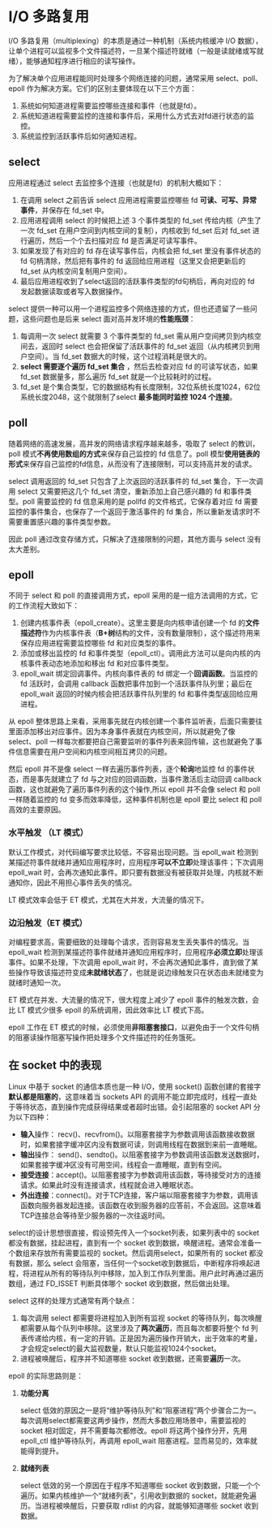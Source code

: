 # I/O 多路复用

I/O 多路复用（multiplexing）的本质是通过一种机制（系统内核缓冲 I/O 数据），让单个进程可以监视多个文件描述符，一旦某个描述符就绪（一般是读就绪或写就绪），能够通知程序进行相应的读写操作。

为了解决单个应用进程能同时处理多个网络连接的问题，通常采用 select、poll、epoll 作为解决方案。它们的区别主要体现在以下三个方面：

1. 系统如何知道进程需要监控哪些连接和事件（也就是fd）。
2. 系统知道进程需要监控的连接和事件后，采用什么方式去对fd进行状态的监控。
3. 系统监控到活跃事件后如何通知进程。

## select

应用进程通过 select 去监控多个连接（也就是fd）的机制大概如下：

1. 在调用 select 之前告诉 select 应用进程需要监控哪些 fd **可读、可写、异常事件**，并保存在 fd_set 中。
2. 应用进程调用 select 的时候把上述 3 个事件类型的 fd_set 传给内核（产生了一次 fd_set 在用户空间到内核空间的复制），内核收到 fd_set 后对 fd_set 进行遍历，然后一个个去扫描对应 fd 是否满足可读写事件。
3. 如果发现了有对应的 fd 存在读写事件后，内核会把 fd_set 里没有事件状态的 fd 句柄清除，然后把有事件的 fd 返回给应用进程（这里又会把更新后的 fd_set 从内核空间复制用户空间）。
4. 最后应用进程收到了select返回的活跃事件类型的fd句柄后，再向对应的 fd 发起数据读取或者写入数据操作。

select 提供一种可以用一个进程监控多个网络连接的方式，但也还遗留了一些问题，这些问题也是后来 select 面对高并发环境的**性能瓶颈**：

1. 每调用一次 select 就需要 3 个事件类型的 fd_set 需从用户空间拷贝到内核空间去，返回时 select 也会把保留了活跃事件的 fd_set 返回（从内核拷贝到用户空间）。当 fd_set 数据大的时候，这个过程消耗是很大的。
2. **select 需要逐个遍历 fd_set 集合** ，然后去检查对应 fd 的可读写状态，如果 fd_set 数据量多，那么遍历 fd_set 就是一个比较耗时的过程。
3. fd_set 是个集合类型，它的数据结构有长度限制，32位系统长度1024，62位系统长度2048，这个就限制了select **最多能同时监控 1024 个连接**。

## poll

随着网络的高速发展，高并发的网络请求程序越来越多，吸取了 select 的教训，poll 模式**不再使用数组的方式**来保存自己监控的 fd 信息了。poll 模型**使用链表的形式**来保存自己监控的fd信息，从而没有了连接限制，可以支持高并发的请求。

select 调用返回的 fd_set 只包含了上次返回的活跃事件的 fd_set 集合，下一次调用 select 又需要把这几个 fd_set 清空，重新添加上自己感兴趣的 fd 和事件类型。poll 需要监控的 fd 信息采用的是 pollfd 的文件格式，它保存着对应 fd 需要监控的事件集合，也保存了一个返回于激活事件的 fd 集合，所以重新发请求时不需要重置感兴趣的事件类型参数。

因此 poll 通过改变存储方式，只解决了连接限制的问题，其他方面与 select 没有太大差别。

## epoll

不同于 select 和 poll 的直接调用方式，epoll 采用的是一组方法调用的方式，它的工作流程大致如下：

1. 创建内核事件表（epoll_create）。这里主要是向内核申请创建一个 fd 的**文件描述符**作为内核事件表（**B+树**结构的文件，没有数量限制），这个描述符用来保存应用进程需要监控哪些 fd 和对应类型的事件。
2. 添加或移出监控的 fd 和事件类型（epoll_ctl）。调用此方法可以是向内核的内核事件表动态地添加和移出 fd 和对应事件类型。
3. epoll_wait 绑定回调事件。内核向事件表的 fd 绑定一个**回调函数**。当监控的 fd 活跃时，会调用 callback 函数把事件加到一个活跃事件队列里；最后在 epoll_wait 返回的时候内核会把活跃事件队列里的 fd 和事件类型返回给应用进程。

从 epoll 整体思路上来看，采用事先就在内核创建一个事件监听表，后面只需要往里面添加移出对应事件。因为本身事件表就在内核空间，所以就避免了像 select、poll 一样每次都要把自己需要监听的事件列表来回传输，这也就避免了事件信息需要在用户空间和内核空间相互拷贝的问题。

然后 epoll 并不是像 select 一样去遍历事件列表，逐个**轮询**地监控 fd 的事件状态，而是事先就建立了 fd 与之对应的回调函数，当事件激活后主动回调 callback 函数，这也就避免了遍历事件列表的这个操作,所以 epoll 并不会像 select 和 poll 一样随着监控的 fd 变多而效率降低，这种事件机制也是 epoll 要比 select 和 poll 高效的主要原因。



### 水平触发 （LT 模式）

默认工作模式，对代码编写要求比较低，不容易出现问题。当 epoll_wait 检测到某描述符事件就绪并通知应用程序时，应用程序**可以不立即**处理该事件；下次调用 epoll_wait 时，会再次通知此事件。即只要有数据没有被获取并处理，内核就不断通知你，因此不用担心事件丢失的情况。

LT 模式效率会低于 ET 模式，尤其在大并发，大流量的情况下。

### 边沿触发（ET 模式）

对编程要求高，需要细致的处理每个请求，否则容易发生丢失事件的情况。当 epoll_wait 检测到某描述符事件就绪并通知应用程序时，应用程序**必须立即**处理该事件。如果不处理，下次调用 epoll_wait 时，不会再次通知此事件，直到做了某些操作导致该描述符变成**未就绪状态**了，也就是说边缘触发只在状态由未就绪变为就绪时通知一次。

ET 模式在并发、大流量的情况下，很大程度上减少了 epoll 事件的触发次数，会比 LT 模式少很多 epoll 的系统调用，因此效率比 LT 模式下高。

epoll 工作在 ET 模式的时候，必须使用**非阻塞套接口**，以避免由于一个文件句柄的阻塞读操作阻塞写操作把处理多个文件描述符的任务饿死。



## 在 socket 中的表现

Linux 中基于 socket 的通信本质也是一种 I/O，使用 socket() 函数创建的套接字**默认都是阻塞的**，这意味着当 sockets API 的调用不能立即完成时，线程一直处于等待状态，直到操作完成获得结果或者超时出错。会引起阻塞的 socket API 分为以下四种：

- **输入**操作： recv()、recvfrom()。以阻塞套接字为参数调用该函数接收数据时，如果套接字缓冲区内没有数据可读，则调用线程在数据到来前一直睡眠。
- **输出**操作： send()、sendto()。以阻塞套接字为参数调用该函数发送数据时，如果套接字缓冲区没有可用空间，线程会一直睡眠，直到有空间。
- **接受连接**：accept()。以阻塞套接字为参数调用该函数，等待接受对方的连接请求。如果此时没有连接请求，线程就会进入睡眠状态。
- **外出连接**：connect()。对于TCP连接，客户端以阻塞套接字为参数，调用该函数向服务器发起连接。该函数在收到服务器的应答前，不会返回。这意味着TCP连接总会等待至少服务器的一次往返时间。



select的设计思想很直接，假设预先传入一个socket列表，如果列表中的 socket 都没有数据，挂起进程，直到有一个 socket 收到数据，唤醒进程。通常会准备一个数组来存放所有需要监视的 socket。然后调用select，如果所有的 socket 都没有数据，那么 select 会阻塞，当任何一个socket收到数据后，中断程序将唤起进程，将进程从所有的等待队列中移除，加入到工作队列里面。用户此时再通过遍历数组，通过 FD_ISSET 判断具体哪个 socket 收到数据，然后做出处理。

select 这样的处理方式通常有两个缺点：

1. 每次调用 select 都需要将进程加入到所有监视 socket 的等待队列，每次唤醒都需要从每个队列中移除。这里涉及了**两次遍历**，而且每次都要将整个 fd 列表传递给内核，有一定的开销。正是因为遍历操作开销大，出于效率的考量，才会规定select的最大监视数量，默认只能监视1024个socket。
2. 进程被唤醒后，程序并不知道哪些 socket 收到数据，还需要**遍历**一次。

epoll 的实际思路则是：

1. **功能分离**

    select 低效的原因之一是将“维护等待队列”和“阻塞进程”两个步骤合二为一。每次调用select都需要这两步操作，然而大多数应用场景中，需要监视的 socket 相对固定，并不需要每次都修改。epoll 将这两个操作分开，先用 epoll_ctl 维护等待队列，再调用 epoll_wait 阻塞进程。显而易见的，效率就能得到提升。

2. **就绪列表**

    select 低效的另一个原因在于程序不知道哪些 socket 收到数据，只能一个个遍历。如果内核维护一个“就绪列表”，引用收到数据的 socket，就能避免遍历。当进程被唤醒后，只要获取 rdlist 的内容，就能够知道哪些 socket 收到数据。

